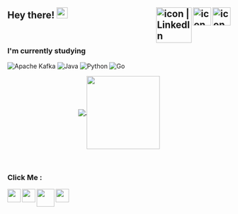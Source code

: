 <h2> Hey there! <img src="https://c.tenor.com/Wx9IEmZZXSoAAAAi/hi.gif" width="25"><a href="https://www.linkedin.com/in/fawzi-linggo-0502a819b/"><img align="right" src="https://raw.githubusercontent.com/yushi1007/yushi1007/main/images/linkedin.svg" alt="icon | LinkedIn" width="41px"/></a> <a href="https://fawzilinggo.github.io/"><img align="right" src="https://github.com/FawziLinggo/fawzilinggo.github.io/blob/master/img/logo-light.png" alt="icon | LinkedIn" width="41px"/></a> <a href="https://www.youtube.com/channel/UCldQfE5mLinNWjCFfBGgSFA"><img align="right" src="https://upload.wikimedia.org/wikipedia/commons/e/e1/Logo_of_YouTube_%282015-2017%29.svg" alt="icon | LinkedIn" width="80px"/></a> </h2> 

</br>

<h3> I'm currently studying </h3> 

![Apache Kafka](https://img.shields.io/badge/Apache%20Kafka-000?style=for-the-badge&logo=apachekafka) 
![Java](https://img.shields.io/badge/java-%23ED8B00.svg?style=for-the-badge&logo=java&logoColor=white)
![Python](https://img.shields.io/badge/python-3670A0?style=for-the-badge&logo=python&logoColor=ffdd54)
![Go](https://img.shields.io/badge/go-%2300ADD8.svg?style=for-the-badge&logo=go&logoColor=white)

<p align="center">
  <a href="https://github.com/riferrei?tab=repositories">
    <img
      align="center"
      src="https://github-readme-stats.vercel.app/api/top-langs/?username=FawziLinggo&layout=compact&exclude_repo=dotfiles,agumented-images-VGG16,pelatihan-jetbot&exclude=html,css,c++&theme=tokyonight"
    />
  </a>
  <a href="https://github.com/FawziLinggo?tab=repositories">
    <img
      align="center"
      height="165"
      src="https://github-readme-stats.vercel.app/api?username=FawziLinggo&show_icons=true&theme=tokyonight&custom_title=Github%20Status&hide=issues"
    />
  </a>
</p>
</br>


<h3>  Click Me : </h3>  

<a href="https://www.credential.net/9750a47a-8ec4-4965-89b4-7c2a4597c23a#gs.gdfg2o"><img align="left" src="https://images.credential.net/badge/tiny/8qchrtfd_1658905527302_badge.png" width="30px"/></a>
<a href="https://drive.google.com/file/d/1pBRvJBIfCQS-9NjYIXBkhVTVWJ-8nqkD/view"><img align="left" src="https://yt3.ggpht.com/a/AGF-l78TrDZu2er4-DgWhUBu_E4xRDOGrn9H3PCk3Q=s900-c-k-c0xffffffff-no-rj-mo" width="30px"/></a>
<a href="https://drive.google.com/file/d/1BE7Ewq_S0qxz8iFq9kMNKp2oei3R3QW1/view"><img align="left" src="https://kemenkumham.go.id/images/logo/logo_besar_kuning.png" width="40px"/></a>
<a href="https://drive.google.com/file/d/1QAHAP9MWAErTKH_hSQ4Wl97MYqU_OvKO/view"><img align="left" src="https://4.bp.blogspot.com/-Gd9XQC-ZypY/UO0io2dPRJI/AAAAAAAAAfw/FYQGCfwVxkc/s1600/Logo+Kominfo+Kementerian+Komunikasi+dan+Informatika.jpg" width="30px"/></a>

